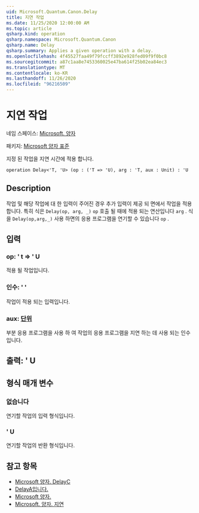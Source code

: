 ```yaml
---
uid: Microsoft.Quantum.Canon.Delay
title: 지연 작업
ms.date: 11/25/2020 12:00:00 AM
ms.topic: article
qsharp.kind: operation
qsharp.namespace: Microsoft.Quantum.Canon
qsharp.name: Delay
qsharp.summary: Applies a given operation with a delay.
ms.openlocfilehash: 4f45527faa49f79fccff3892e928fed09f9f0bc8
ms.sourcegitcommit: a87c1aa8e7453360025e47ba614f25b02ea84ec3
ms.translationtype: MT
ms.contentlocale: ko-KR
ms.lasthandoff: 11/26/2020
ms.locfileid: "96216509"
---
```

# <a name="delay-operation"></a>지연 작업

네임 스페이스: [Microsoft. 양자](xref:Microsoft.Quantum.Canon)

패키지: [Microsoft 양자 표준](https://nuget.org/packages/Microsoft.Quantum.Standard)


지정 된 작업을 지연 시간에 적용 합니다.

```qsharp
operation Delay<'T, 'U> (op : ('T => 'U), arg : 'T, aux : Unit) : 'U
```


## <a name="description"></a>Description

작업 및 해당 작업에 대 한 입력이 주어진 경우 추가 입력이 제공 되 면에서 작업을 적용 합니다.
특히 식은 `Delay(op, arg, _)` `op` 호출 될 때에 적용 되는 연산입니다 `arg` .
식을 `Delay(op,arg,_)` 사용 하면의 응용 프로그램을 연기할 수 있습니다 `op` .

## <a name="input"></a>입력

### <a name="op--t--u"></a>op: ' t => ' U 

적용 될 작업입니다.


### <a name="arg--t"></a>인수: ' '

작업이 적용 되는 입력입니다.


### <a name="aux--unit"></a>aux: [단위](xref:microsoft.quantum.lang-ref.unit)

부분 응용 프로그램을 사용 하 여 작업의 응용 프로그램을 지연 하는 데 사용 되는 인수입니다.



## <a name="output--u"></a>출력: ' U



## <a name="type-parameters"></a>형식 매개 변수

### <a name="t"></a>없습니다

연기할 작업의 입력 형식입니다.
### <a name="u"></a>' U

연기할 작업의 반환 형식입니다.

## <a name="see-also"></a>참고 항목

- [Microsoft 양자. DelayC](xref:Microsoft.Quantum.Canon.DelayC)
- [DelayA입니다.](xref:Microsoft.Quantum.Canon.DelayA)
- [Microsoft 양자.](xref:Microsoft.Quantum.Canon.DelayCA)
- [Microsoft. 양자. 지연](xref:Microsoft.Quantum.Canon.Delayed)